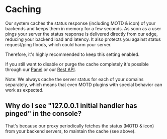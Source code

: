 # Caching

Our system caches the status response (including MOTD & icon) of your backends and keeps
them in memory for a few seconds.
As soon as a user pings your server the status response is delivered directly from our edge,
reducing your backend load and latency. It also protects you against status request/ping floods,
which could harm your server.

Therefore, it's highly recommended to keep this setting enabled.

If you still want to disable or purge the cache completely it's possible through
our [Panel](https://panel.neoprotect.net) or our [Rest API](rest_api.md).

Note: We always cache the server status for each of your domains separately, which means that even
MOTD plugins with special behavior can work as expected.

## Why do I see "127.0.0.1 initial handler has pinged" in the console?

That's because our proxy periodically fetches the status (MOTD & icon) from your backend servers, to maintain the cache (see above).